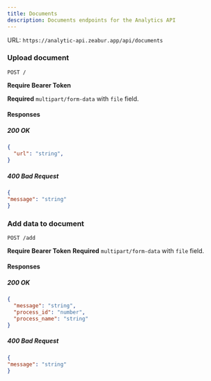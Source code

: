 ```yaml
---
title: Documents
description: Documents endpoints for the Analytics API
---
```


URL: `https://analytic-api.zeabur.app/api/documents`

### Upload document
  ```http
  POST /
  ```
  **Require Bearer Token**
  
  **Required** `multipart/form-data` with `file` field.

#### Responses

##### 200 OK

  ```json
  {
    "url": "string",
  }
  ```

##### 400 Bad Request

  ```json
  {
  "message": "string"
  }
  ```


### Add data to document
  ```http
  POST /add
  ```
  **Require Bearer Token**
  **Required** `multipart/form-data` with `file` field.

#### Responses

##### 200 OK

  ```json
  {
    "message": "string",
    "process_id": "number",
    "process_name": "string"
  }
  ```

##### 400 Bad Request

  ```json
  {
  "message": "string"
  }
  ```